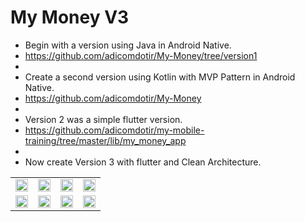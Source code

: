 # My Money V3

- Begin with a version using Java in Android Native. 
- https://github.com/adicomdotir/My-Money/tree/version1
-
- Create a second version using Kotlin with MVP Pattern in Android Native. 
- https://github.com/adicomdotir/My-Money
-
- Version 2 was a simple flutter version. 
- https://github.com/adicomdotir/my-mobile-training/tree/master/lib/my_money_app
- 
- Now create Version 3 with flutter and Clean Architecture.

<table>
  <tr>
    <td><img src="https://raw.github.com/adicomdotir/my_money_v3/main/screenshots/1.png"  width="100%" height="100%"></td>
    <td><img src="https://raw.github.com/adicomdotir/my_money_v3/main/screenshots/2.png"  width="100%" height="100%"></td>
    <td><img src="https://raw.github.com/adicomdotir/my_money_v3/main/screenshots/3.png"  width="100%" height="100%"></td>
    <td><img src="https://raw.github.com/adicomdotir/my_money_v3/main/screenshots/4.png"  width="100%" height="100%"></td>
  </tr>
  <tr>
    <td><img src="https://raw.github.com/adicomdotir/my_money_v3/main/screenshots/5.png"  width="100%" height="100%"></td>
    <td><img src="https://raw.github.com/adicomdotir/my_money_v3/main/screenshots/6.png"  width="100%" height="100%"></td>
    <td><img src="https://raw.github.com/adicomdotir/my_money_v3/main/screenshots/7.png"  width="100%" height="100%"></td>
    <td><img src="https://raw.github.com/adicomdotir/my_money_v3/main/screenshots/8.png"  width="100%" height="100%"></td>
  </tr>
 </table>
